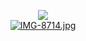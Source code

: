 <p align="center" width="100%"[![IMG-8714.jpg](https://i.postimg.cc/5tLQTYbk/IMG-8714.jpg)](https://postimg.cc/nsVLQLsv)

![](https://komarev.com/ghpvc/?username=0onyxx&color=2f3b4d)  
[![IMG-8714.jpg](https://i.postimg.cc/5tLQTYbk/IMG-8714.jpg)](https://postimg.cc/nsVLQLsv)
<p align="center" width="100%" im awsomesauce talk to me


